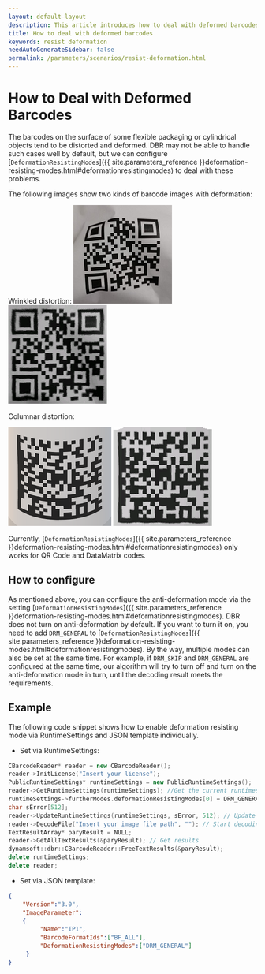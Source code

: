 ```yaml
---   
layout: default-layout
description: This article introduces how to deal with deformed barcodes
title: How to deal with deformed barcodes
keywords: resist deformation
needAutoGenerateSidebar: false
permalink: /parameters/scenarios/resist-deformation.html
---
```


# How to Deal with Deformed Barcodes

The barcodes on the surface of some flexible packaging or cylindrical objects tend to be distorted and deformed. DBR may not be able to handle such cases well by default, but we can configure [`DeformationResistingModes`]({{ site.parameters_reference }}deformation-resisting-modes.html#deformationresistingmodes) to deal with these problems. 

The following images show two kinds of barcode images with deformation:

Wrinkled distortion:
![Deformation sample image1][1]
![after deformation qr][3]

Columnar distortion:

![Deformation sample image2][2]
![Deformation sample image2][4]

Currently, [`DeformationResistingModes`]({{ site.parameters_reference }}deformation-resisting-modes.html#deformationresistingmodes) only works for QR Code and DataMatrix codes. 

## How to configure

As mentioned above, you can configure the anti-deformation mode via the setting [`DeformationResistingModes`]({{ site.parameters_reference }}deformation-resisting-modes.html#deformationresistingmodes). DBR does not turn on anti-deformation by default. If you want to turn it on, you need to add `DRM_GENERAL` to [`DeformationResistingModes`]({{ site.parameters_reference }}deformation-resisting-modes.html#deformationresistingmodes). By the way, multiple modes can also be set at the same time. For example, if `DRM_SKIP` and `DRM_GENERAL` are configured at the same time, our algorithm will try to turn off and turn on the anti-deformation mode in turn, until the decoding result meets the requirements.

## Example

The following code snippet shows how to enable deformation resisting mode via RuntimeSettings and JSON template individually.

- Set via RuntimeSettings:

```c++
CBarcodeReader* reader = new CBarcodeReader();  
reader->InitLicense("Insert your license");  
PublicRuntimeSettings* runtimeSettings = new PublicRuntimeSettings();  
reader->GetRuntimeSettings(runtimeSettings); //Get the current runtimesettings  
runtimeSettings->furtherModes.deformationResistingModes[0] = DRM_GENERAL; // Turn on anti-deformation
char sError[512];  
reader->UpdateRuntimeSettings(runtimeSettings, sError, 512); // Update the runtimesettings
reader->DecodeFile("Insert your image file path", ""); // Start decoding
TextResultArray* paryResult = NULL;  
reader->GetAllTextResults(&paryResult); // Get results
dynamsoft::dbr::CBarcodeReader::FreeTextResults(&paryResult);  
delete runtimeSettings;  
delete reader;  
```

- Set via JSON template:
   
```Json
{    
    "Version":"3.0",    
    "ImageParameter":    
    {    
         "Name":"IP1",    
         "BarcodeFormatIds":["BF_ALL"],        
         "DeformationResistingModes":["DRM_GENERAL"]
     }    
}   
```

[1]:assets\resist-deformation\resist-deformation-sample1.jpg
[2]:assets\resist-deformation\resist-deformation-sample2.png
[3]:assets\resist-deformation\after-drm-qr.png
[4]:assets\resist-deformation\after-drm-dm.png
